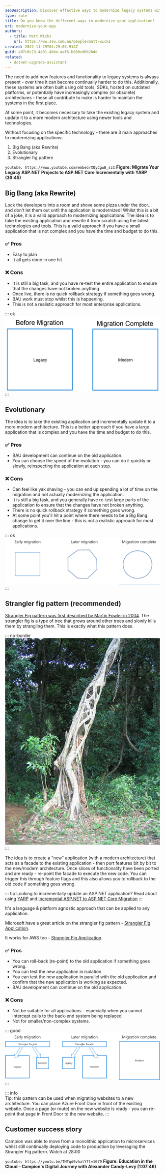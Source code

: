 ```yaml
---
seoDescription: Discover effective ways to modernize legacy systems with minimal risk using Big Bang, Evolutionary, or Strangler Fig patterns.
type: rule
title: Do you know the different ways to modernize your application?
uri: modernize-your-app
authors:
  - title: Matt Wicks
    url: https://ww.ssw.com.au/people/matt-wicks
created: 2022-11-29T04:29:03.914Z
guid: a07c0c23-4a01-4bbe-aaf6-b680cd0b2bdd
related:
  - dotnet-upgrade-assistant
---
```


The need to add new features and functionality to legacy systems is always present - over time it can become continually harder to do this. Additionally, these systems are often built using old tools, SDKs, hosted on outdated platforms, or potentially have increasingly complex (or obsolete) architectures - these all contribute to make is harder to maintain the systems in the first place.

At some point, it becomes necessary to take the existing legacy system and update it to a more modern architecture using newer tools and technologies.

Without focusing on the specific technology - there are 3 main approaches to modernizing applications:

<!--endintro-->

1. Big Bang (aka Rewrite)
2. Evolutionary
3. Strangler fig pattern

`youtube: https://www.youtube.com/embed/XQyCgwB_szI`
**Figure: Migrate Your Legacy ASP.NET Projects to ASP.NET Core Incrementally with YARP (36:45)**

## Big Bang (aka Rewrite)

Lock the developers into a room and shove some pizza under the door... and don't let them out until the application is modernized! Whilst this is a bit of a joke, it is a valid approach to modernizing applications. The idea is to take the existing application and rewrite it from scratch using the latest technologies and tools. This is a valid approach if you have a small application that is not complex and you have the time and budget to do this.

### ✅ Pros

- Easy to plan
- It all gets done in one hit

### ❌ Cons

- It is still a big task, and you have re-test the entire application to ensure that the changes have not broken anything.
- Once live, there is no quick rollback strategy if something goes wrong.
- BAU work must stop whilst this is happening.
- This is not a realistic approach for most enterprise applications.

::: ok  
![Figure: OK example - big bang migration](big-bang.png)
:::

## Evolutionary

The idea is to take the existing application and incrementally update it to a more modern architecture. This is a better approach if you have a large application that is complex and you have the time and budget to do this.

### ✅ Pros

- BAU development can continue on the old application.
- You can choose the speed of the evolution - you can do it quickly or slowly, reinspecting the application at each step.

### ❌ Cons

- Can feel like yak shaving - you can end up spending a lot of time on the migration and not actually modernizing the application.
- It is still a big task, and you generally have re-test large parts of the application to ensure that the changes have not broken anything.
- There is no quick rollback strategy if something goes wrong.
- At some point you'll hit a point where there needs to be a Big Bang change to get it over the line - this is not a realistic approach for most applications.

::: ok  
![Figure: OK example - evolutionary migration (fitting a square peg in a round hole)](evolutionary.png)
:::

## Strangler fig pattern (recommended)

[Strangler Fig pattern was first described by Martin Fowler in 2004](https://martinfowler.com/bliki/StranglerFigApplication.html). The strangler fig is a type of tree that grows around other trees and slowly kills them by strangling them. This is exactly what this pattern does.

::: no-border
![Figure: an actual strangler fig strangling a tree](strangler-fig.jpg)
:::

The idea is to create a "new" application (with a modern architecture) that acts as a facade to the existing application - then port features bit by bit to the new/modern architecture. Once slices of functionality have been ported and are ready - re-point the facade to execute the new code. You can trigger this through feature flags and this also allows you to rollback to the old code if something goes wrong.

::: tip
Looking to incrementally update an ASP.NET application? Read about using [YARP](https://microsoft.github.io/reverse-proxy/) and [Incremental ASP.NET to ASP.NET Core Migration](https://devblogs.microsoft.com/dotnet/incremental-asp-net-to-asp-net-core-migration/)
:::

It's a language & platform agnostic approach that can be applied to any application.

Microsoft have a great article on the strangler fig pattern - [Strangler Fig Application](https://docs.microsoft.com/en-us/azure/architecture/patterns/strangler-fig).

It works for AWS too - [Strangler Fig Application](https://docs.aws.amazon.com/prescriptive-guidance/latest/modernization-aspnet-web-services/fig-pattern.html).

### ✅ Pros

- You can roll-back (re-point) to the old application if something goes wrong.
- You can test the new application in isolation.
- You can test the new application in parallel with the old application and confirm that the new application is working as expected.
- BAU development can continue on the old application.

### ❌ Cons

- Not be suitable for all applications - especially when you cannot intercept calls to the back-end system being replaced
- Not for smaller/non-complex systems.

::: good  
![Figure: Good example - strangler fig pattern in action during a migration](strangler-fig-pattern.png)
:::

::: info  
Tip: this pattern can be used when migrating websites to a new architecture. You can place Azure Front Door in front of the existing website. Once a page (or route) on the new website is ready - you can re-point that page in Front Door to the new website.
:::

## Customer success story

Campion was able to move from a monolithic application to microservices whilst still continually deploying code to production by leveraging the Strangler Fig pattern. Watch at 28:00

`youtube: https://youtu.be/TNTqd0vhalY?t=1679`
**Figure: Education in the Cloud – Campion's Digital Journey with Alexander Candy-Levy (1:07:46)**
